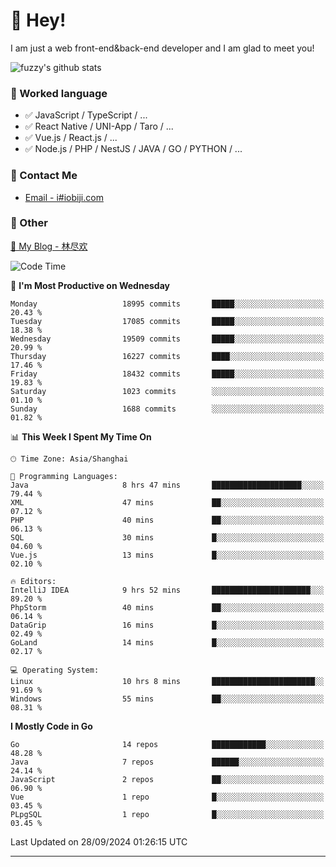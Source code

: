 # 👋 Hey!

I am just a web front-end&back-end developer and I am glad to meet you!

![fuzzy's github stats](https://github-readme-stats.vercel.app/api?username=JaydenForYou&&show_icons=true&&title_color=1abc9c&&icon_color=1abc9c)


### 📝 Worked language

- ✅ JavaScript / TypeScript / ...
- ✅ React Native / UNI-App / Taro / ...
- ✅ Vue.js / React.js / ...
- ✅ Node.js / PHP / NestJS / JAVA / GO / PYTHON / ...

### 📮 Contact Me

- [Email - i#iobiji.com](mailto:i@iobiji.com)


### 🤪 Other

[📌 My Blog - 林尽欢](https://iobiji.com)

<!--START_SECTION:waka-->
![Code Time](http://img.shields.io/badge/Code%20Time-1%2C087%20hrs%2055%20mins-blue)

📅 **I'm Most Productive on Wednesday** 

```text
Monday                   18995 commits       █████░░░░░░░░░░░░░░░░░░░░   20.43 % 
Tuesday                  17085 commits       █████░░░░░░░░░░░░░░░░░░░░   18.38 % 
Wednesday                19509 commits       █████░░░░░░░░░░░░░░░░░░░░   20.99 % 
Thursday                 16227 commits       ████░░░░░░░░░░░░░░░░░░░░░   17.46 % 
Friday                   18432 commits       █████░░░░░░░░░░░░░░░░░░░░   19.83 % 
Saturday                 1023 commits        ░░░░░░░░░░░░░░░░░░░░░░░░░   01.10 % 
Sunday                   1688 commits        ░░░░░░░░░░░░░░░░░░░░░░░░░   01.82 % 
```


📊 **This Week I Spent My Time On** 

```text
🕑︎ Time Zone: Asia/Shanghai

💬 Programming Languages: 
Java                     8 hrs 47 mins       ████████████████████░░░░░   79.44 % 
XML                      47 mins             ██░░░░░░░░░░░░░░░░░░░░░░░   07.12 % 
PHP                      40 mins             ██░░░░░░░░░░░░░░░░░░░░░░░   06.13 % 
SQL                      30 mins             █░░░░░░░░░░░░░░░░░░░░░░░░   04.60 % 
Vue.js                   13 mins             █░░░░░░░░░░░░░░░░░░░░░░░░   02.10 % 

🔥 Editors: 
IntelliJ IDEA            9 hrs 52 mins       ██████████████████████░░░   89.20 % 
PhpStorm                 40 mins             ██░░░░░░░░░░░░░░░░░░░░░░░   06.14 % 
DataGrip                 16 mins             █░░░░░░░░░░░░░░░░░░░░░░░░   02.49 % 
GoLand                   14 mins             █░░░░░░░░░░░░░░░░░░░░░░░░   02.17 % 

💻 Operating System: 
Linux                    10 hrs 8 mins       ███████████████████████░░   91.69 % 
Windows                  55 mins             ██░░░░░░░░░░░░░░░░░░░░░░░   08.31 % 
```

**I Mostly Code in Go** 

```text
Go                       14 repos            ████████████░░░░░░░░░░░░░   48.28 % 
Java                     7 repos             ██████░░░░░░░░░░░░░░░░░░░   24.14 % 
JavaScript               2 repos             ██░░░░░░░░░░░░░░░░░░░░░░░   06.90 % 
Vue                      1 repo              █░░░░░░░░░░░░░░░░░░░░░░░░   03.45 % 
PLpgSQL                  1 repo              █░░░░░░░░░░░░░░░░░░░░░░░░   03.45 % 
```




 Last Updated on 28/09/2024 01:26:15 UTC
<!--END_SECTION:waka-->
---
